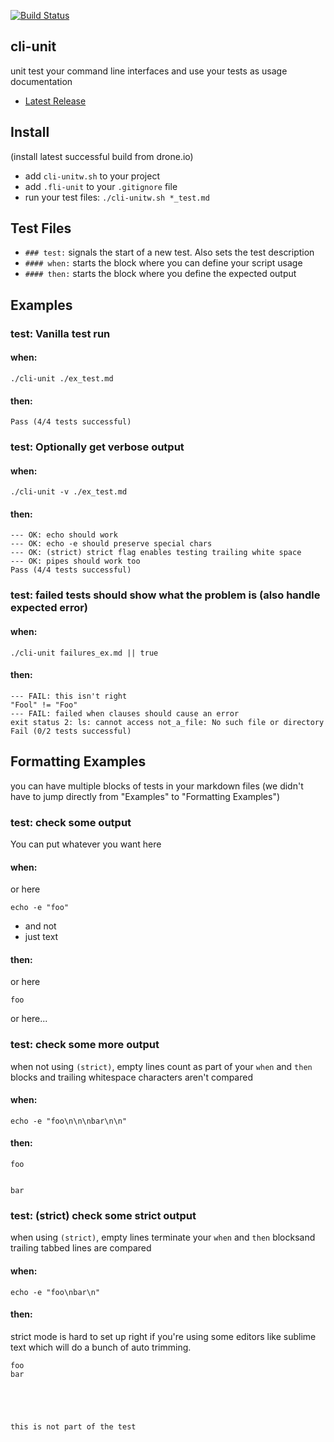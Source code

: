 [![Build Status](https://drone.io/github.com/benschw/cli-unit/status.png)](https://drone.io/github.com/benschw/cli-unit/latest)

## cli-unit

unit test your command line interfaces and use your tests as usage documentation

* [Latest Release](http://txt.fliglio.com/cli-unit/)


## Install

(install latest successful build from drone.io)

- add `cli-unitw.sh` to your project
- add `.fli-unit` to your `.gitignore` file
- run your test files: `./cli-unitw.sh *_test.md`
 

## Test Files

- `### test:` signals the start of a new test. Also sets the test description
- `#### when:` starts the block where you can define your script usage
- `#### then:` starts the block where you define the expected output


## Examples

### test: Vanilla test run
#### when:

	./cli-unit ./ex_test.md 

#### then:

	Pass (4/4 tests successful)

### test: Optionally get verbose output
#### when:

	./cli-unit -v ./ex_test.md 

#### then:

	--- OK: echo should work
	--- OK: echo -e should preserve special chars
	--- OK: (strict) strict flag enables testing trailing white space
	--- OK: pipes should work too
	Pass (4/4 tests successful)

### test: failed tests should show what the problem is (also handle expected error)
#### when:

	./cli-unit failures_ex.md || true


#### then:

	--- FAIL: this isn't right
	"Fool" != "Foo"
	--- FAIL: failed when clauses should cause an error
	exit status 2: ls: cannot access not_a_file: No such file or directory
	Fail (0/2 tests successful)

## Formatting Examples

you can have multiple blocks of tests in your markdown files (we didn't have to jump directly from "Examples" to "Formatting Examples")

### test: check some output
You can put whatever you want here
#### when:
or here

	echo -e "foo"

- and not
- just text

#### then:

or here

	foo

or here...

### test: check some more output
when not using `(strict)`, empty lines count as part of your `when` and `then` blocks
and trailing whitespace characters aren't compared

#### when:

	echo -e "foo\n\n\nbar\n\n"

#### then:

	foo


	bar


### test: (strict) check some strict output
when using `(strict)`, empty lines terminate your `when` and `then` blocksand trailing
tabbed lines are compared

#### when:

	echo -e "foo\nbar\n"

#### then:
strict mode is hard to set up right if you're using some editors like sublime text which will do a bunch of auto trimming.


	foo
	bar
	
	



	this is not part of the test
